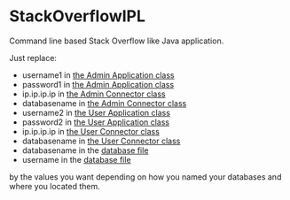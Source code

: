# StackOverflowIPL

Command line based Stack Overflow like Java application.

Just replace:
- username1 in [the Admin Application class](StackOverflowIPL_Admin/src/body/Application.java)
- password1 in [the Admin Application class](StackOverflowIPL_Admin/src/body/Application.java) 
- ip.ip.ip.ip in [the Admin Connector class](StackOverflowIPL_Admin/src/body/Connector.java)
- databasename in [the Admin Connector class](StackOverflowIPL_Admin/src/body/Connector.java)
- username2 in [the User Application class](StackOverflowIPL_User/src/body/Application.java)
- password2 in [the User Application class](StackOverflowIPL_User/src/body/Application.java) 
- ip.ip.ip.ip in [the User Connector class](StackOverflowIPL_User/src/body/Connector.java)
- databasename in [the User Connector class](StackOverflowIPL_User/src/body/Connector.java)
- databasename in the [database file](projet.sql)
- username in the [database file](projet.sql)

 by the values you want depending on how you named your databases and where you located them.
